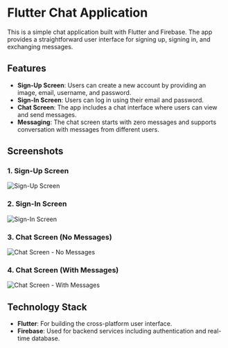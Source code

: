 
# Flutter Chat Application

This is a simple chat application built with Flutter and Firebase. The app provides a straightforward user interface for signing up, signing in, and exchanging messages.

## Features

- **Sign-Up Screen**: Users can create a new account by providing an image, email, username, and password.
- **Sign-In Screen**: Users can log in using their email and password.
- **Chat Screen**: The app includes a chat interface where users can view and send messages.
- **Messaging**: The chat screen starts with zero messages and supports conversation with messages from different users.

## Screenshots

### 1. Sign-Up Screen

![Sign-Up Screen](screenahots/signup_screen.jpg)

### 2. Sign-In Screen
![Sign-In Screen](screenahots/signin_screen.jpg)

### 3. Chat Screen (No Messages)
![Chat Screen - No Messages](screenahots/chat_screen_no_message.jpg)

### 4. Chat Screen (With Messages)
![Chat Screen - With Messages](screenahots/chat_screen_messages.jpg)


## Technology Stack

- **Flutter**: For building the cross-platform user interface.
- **Firebase**: Used for backend services including authentication and real-time database.




